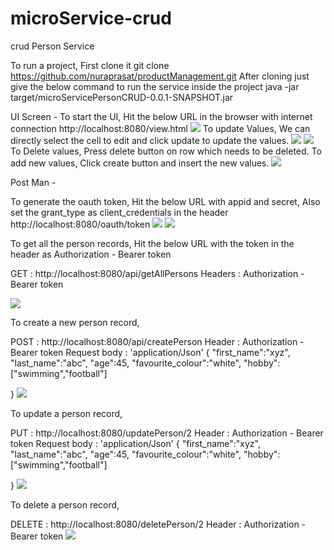 # microService-crud
crud Person Service


To run a project, First clone it
git clone https://github.com/nuraprasat/productManagement.git
After cloning just give the below command to run the service inside the project
java -jar target/microServicePersonCRUD-0.0.1-SNAPSHOT.jar

UI Screen - 
To start the UI, Hit the below URL in the browser with internet connection
http://localhost:8080/view.html
![](/images_readme/UI_index)
To update Values, We can directly select the cell to edit and click update to update the values.
![](/images_readme/UI_update)
![](/images_readme/UI_update2)
To Delete values, Press delete button on row which needs to be deleted.
To add new values, Click create button and insert the new values.
![](images_readme/UI_create)

Post Man - 

To generate the oauth token, Hit the below URL with appid and secret, Also set the grant_type as client_credentials in the header
http://localhost:8080/oauth/token
![](images_readme/oauth_token)
![](images_readme/oauth_token2)

To get all the person records, Hit the below URL with the token in the header as Authorization - Bearer token

GET : http://localhost:8080/api/getAllPersons
Headers : Authorization - Bearer token

![](images_readme/getMethod)

To create a new person record,

POST : http://localhost:8080/api/createPerson
Header : Authorization - Bearer token
Request body : 'application/Json'
{
	"first_name":"xyz",
	"last_name":"abc",
	"age":45,
	"favourite_colour":"white",
	"hobby":["swimming","football"]
	
}
![](images_readme/postMethod)

To update a person record,

PUT : http://localhost:8080/updatePerson/2
Header : Authorization - Bearer token
Request body : 'application/Json'
{
	"first_name":"xyz",
	"last_name":"abc",
	"age":45,
	"favourite_colour":"white",
	"hobby":["swimming","football"]
	
}
![](images_readme/putMethod)

To delete a person record,

DELETE : http://localhost:8080/deletePerson/2
Header : Authorization - Bearer token
![](images_readme/deleteMethod)
